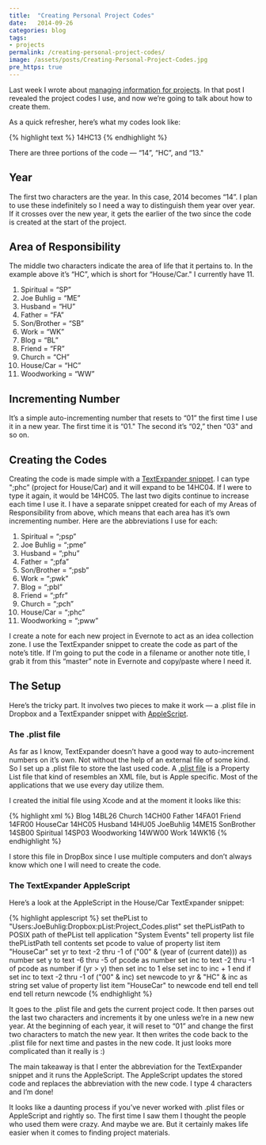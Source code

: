 ```yaml
---
title:  "Creating Personal Project Codes"
date:   2014-09-26
categories: blog
tags:
- projects
permalink: /creating-personal-project-codes/
image: /assets/posts/Creating-Personal-Project-Codes.jpg
pre_https: true
---
```


Last week I wrote about [managing information for projects](http://joebuhlig.com/managing-project-information/). In that post I revealed the project codes I use, and now we’re going to talk about how to create them.

<!--more-->

As a quick refresher, here’s what my codes look like:

{% highlight text %}
14HC13
{% endhighlight %}

There are three portions of the code — “14”, “HC”, and “13."

## Year

The first two characters are the year. In this case, 2014 becomes “14”. I plan to use these indefinitely so I need a way to distinguish them year over year. If it crosses over the new year, it gets the earlier of the two since the code is created at the start of the project.

## Area of Responsibility

The middle two characters indicate the area of life that it pertains to. In the example above it’s “HC”, which is short for “House/Car." I currently have 11.

1.  Spiritual = “SP”
2.  Joe Buhlig = “ME”
3.  Husband = “HU”
4.  Father = “FA”
5.  Son/Brother = “SB”
6.  Work = “WK”
7.  Blog = “BL”
8.  Friend = “FR”
9.  Church = “CH”
10.  House/Car = “HC”
11.  Woodworking = “WW”

## Incrementing Number

It’s a simple auto-incrementing number that resets to “01” the first time I use it in a new year. The first time it is “01." The second it’s “02,” then “03" and so on.

## Creating the Codes

Creating the code is made simple with a [TextExpander snippet](http://joebuhlig.com/using-text-expander/). I can type ";phc” (project for House/Car) and it will expand to be 14HC04\. If I were to type it again, it would be 14HC05\. The last two digits continue to increase each time I use it. I have a separate snippet created for each of my Areas of Responsibility from above, which means that each area has it’s own incrementing number. Here are the abbreviations I use for each:

1.  Spiritual = “;psp”
2.  Joe Buhlig = “;pme”
3.  Husband = “;phu”
4.  Father = “;pfa”
5.  Son/Brother = “;psb”
6.  Work = “;pwk”
7.  Blog = “;pbl”
8.  Friend = “;pfr”
9.  Church = “;pch”
10.  House/Car = “;phc”
11.  Woodworking = “;pww”

I create a note for each new project in Evernote to act as an idea collection zone. I use the TextExpander snippet to create the code as part of the note’s title. If I’m going to put the code in a filename or another note title, I grab it from this “master” note in Evernote and copy/paste where I need it.

## The Setup

Here’s the tricky part. It involves two pieces to make it work — a .plist file in Dropbox and a TextExpander snippet with [AppleScript](http://en.wikipedia.org/wiki/AppleScript).

### The .plist file

As far as I know, TextExpander doesn’t have a good way to auto-increment numbers on it’s own. Not without the help of an external file of some kind. So I set up a .plist file to store the last used code. A [.plist file](http://en.wikipedia.org/wiki/Property_list) is a Property List file that kind of resembles an XML file, but is Apple specific. Most of the applications that we use every day utilize them.

I created the initial file using Xcode and at the moment it looks like this: 

{% highlight xml %}
<plist version="1.0">
  <dict>
    <key>Blog</key>
    <string>14BL26</string>
    <key>Church</key>
    <string>14CH00</string>
    <key>Father</key>
    <string>14FA01</string>
    <key>Friend</key>
    <string>14FR00</string>
    <key>HouseCar</key>
    <string>14HC05</string>
    <key>Husband</key>
    <string>14HU05</string>
    <key>JoeBuhlig</key>
    <string>14ME15</string>
    <key>SonBrother</key>
    <string>14SB00</string>
    <key>Spiritual</key>
    <string>14SP03</string>
    <key>Woodworking</key>
    <string>14WW00</string>
    <key>Work</key>
    <string>14WK16</string>
  </dict>
</plist>
{% endhighlight %}

I store this file in DropBox since I use multiple computers and don’t always know which one I will need to create the code.

### The TextExpander AppleScript

Here’s a look at the AppleScript in the House/Car TextExpander snippet:

{% highlight applescript %}
set thePList to "Users:JoeBuhlig:Dropbox:pList:Project_Codes.plist"
set thePListPath to POSIX path of thePList
tell application "System Events"
    tell property list file thePListPath
        tell contents
            set pcode to value of property list item "HouseCar"
            set yr to text -2 thru -1 of ("00" & (year of (current date))) as number
            set y to text -6 thru -5 of pcode as number
            set inc to text -2 thru -1 of pcode as number
            if (yr > y) then
                set inc to 1
            else
                set inc to inc + 1
            end if
            set inc to text -2 thru -1 of ("00" & inc)
            set newcode to yr & "HC" & inc as string
            set value of property list item "HouseCar" to newcode
        end tell
    end tell
end tell
return newcode
{% endhighlight %}

It goes to the .plist file and gets the current project code. It then parses out the last two characters and increments it by one unless we’re in a new new year. At the beginning of each year, it will reset to “01” and change the first two characters to match the new year. It then writes the code back to the .plist file for next time and pastes in the new code. It just looks more complicated than it really is :)

The main takeaway is that I enter the abbreviation for the TextExpander snippet and it runs the AppleScript. The AppleScript updates the stored code and replaces the abbreviation with the new code. I type 4 characters and I’m done!

It looks like a daunting process if you’ve never worked with .plist files or AppleScript and rightly so. The first time I saw them I thought the people who used them were crazy. And maybe we are. But it certainly makes life easier when it comes to finding project materials.